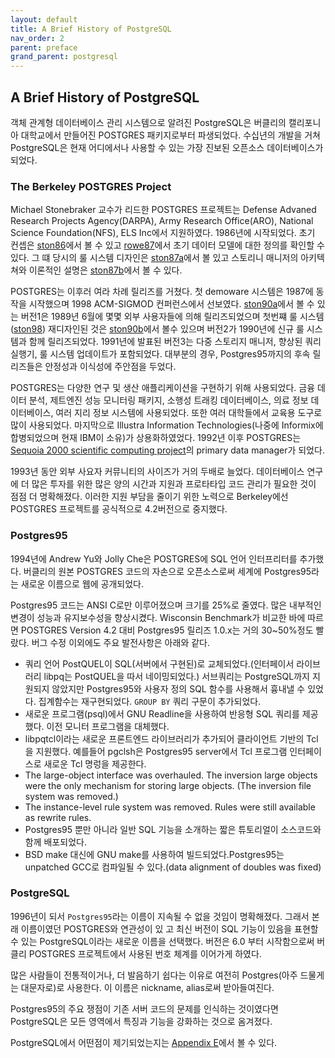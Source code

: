 ```yaml
---
layout: default
title: A Brief History of PostgreSQL
nav_order: 2
parent: preface
grand_parent: postgresql
---
```


## A Brief History of PostgreSQL

객체 관계형 데이터베이스 관리 시스템으로 알려진 PostgreSQL은 버클리의 캘리포니아 대학교에서 만들어진 POSTGRES 패키지로부터 파생되었다. 수십년의 개발을 거쳐 PostgreSQL은 현재 어디에서나 사용할 수 있는 가장 진보된 오픈소스 데이터베이스가 되었다.

### The Berkeley POSTGRES Project

Michael Stonebraker 교수가 리드한 POSTGRES 프로젝트는 Defense Advaned Research Projects Agency(DARPA), Army Research Office(ARO), National Science Foundation(NFS), ELS Inc에서 지원하였다. 1986년에 시작되었다. 초기 컨셉은 [ston86](https://www.postgresql.org/docs/16/history.html#:~:text=were%20presented%20in-,%5Bston86%5D,-%2C%20and%20the%20definition)에서 볼 수 있고 [rowe87](https://www.postgresql.org/docs/16/history.html#:~:text=model%20appeared%20in-,%5Browe87%5D,-.%20The%20design%20of)에서 초기 데이터 모델에 대한 정의를 확인할 수 있다. 그 떄 당시의 룰 시스템 디자인은 [ston87a](https://www.postgresql.org/docs/16/history.html#:~:text=first%20rule%20system%20(-,%5Bston89%5D,-)%2C%20the%20rule%20system)에서 볼 있고 스토리니 매니저의 아키텍쳐와 이론적인 설명은 [ston87b](https://www.postgresql.org/docs/16/biblio.html#STON87B)에서 볼 수 있다.

POSTGRES는 이후러 여라 차례 릴리즈를 거쳤다. 첫 demoware 시스템은 1987에 동작을 시작했으며 1998 ACM-SIGMOD 컨퍼런스에서 선보였다. [ston90a](https://www.postgresql.org/docs/16/history.html#:~:text=1%2C%20described%20in-,%5Bston90a%5D,-%2C%20was%20released%20to)에서 볼 수 있는 버전1은 1989년 6월에 몇몇 외부 사용자들에 의해 릴리즈되었으며 첫번쨰 룰 시스템([ston98](https://www.postgresql.org/docs/16/history.html#:~:text=first%20rule%20system%20(-,%5Bston89%5D,-)%2C%20the%20rule%20system)) 재디자인된 것은 [ston90b](https://www.postgresql.org/docs/16/history.html#:~:text=system%20was%20redesigned%20(-,%5Bston90b%5D,-)%2C%20and%20Version%202)에서 볼수 있으며 버전2가 1990년에 신규 룰 시스템과 함께 릴리즈되었다. 1991년에 발표된 버전3는 다중 스토리지 매니저, 향상된 쿼리 실행기, 룰 시스템 업데이트가 포함되었다. 대부분의 경우, Postgres95까지의 후속 릴리즈들은 안정성과 이식성에 주안점을 두었다.

POSTGRES는 다양한 연구 및 생산 애플리케이션을 구현하기 위해 사용되었다. 금융 데이터 분석, 제트엔진 성능 모니터링 패키지, 소행성 트래킹 데이터베이스, 의료 정보 데이터베이스, 여러 지리 정보 시스템에 사용되었다. 또한 여러 대학들에서 교육용 도구로 많이 사용되었다. 마지막으로 Illustra Information Technologies(나중에 Informix에 합병되었으며 현재 IBM이 소유)가 상용화하였었다. 1992년 이후 POSTGRES는 [Sequoia 2000 scientific computing project](https://www.postgresql.org/docs/16/history.html#:~:text=Sequoia%202000%20scientific%20computing%20project)의 primary data manager가 되었다.

1993년 동안 외부 사요자 커뮤니티의 사이즈가 거의 두배로 늘었다. 데이터베이스 연구에 더 많은 투자를 위한 많은 양의 시간과 지원과 프로타타입 코드 관리가 필요한 것이 점점 더 명확해졌다. 이러한 지원 부담을 줄이기 위한 노력으로 Berkeley에선 POSTGRES 프로젝트를 공식적으로 4.2버전으로 중지했다.

### Postgres95

1994년에 Andrew Yu와 Jolly Che은 POSTGRES에 SQL 언어 인터프리터를 추가했다. 버클리의 원본 POSTGRES 코드의 자손으로 오픈소스로써 세계에 Postgres95라는 새로운 이름으로 웹에 공개되었다.

Postgres95 코드는 ANSI C로만 이루어졌으며 크기를 25%로 줄였다. 많은 내부적인 변경이 성능과 유지보수성을 향상시켰다. Wisconsin Benchmark가 비교한 바에 따르면 POSTGRES Version 4.2 대비 Postgres95 릴리즈 1.0.x는 거의 30~50%정도 빨랐다. 버그 수정 이외에도 주요 발전사항은 아래와 같다.

* 쿼리 언어 PostQUEL이 SQL(서버에서 구현된)로 교체되었다.(인터페이서 라이브러리 libpq는 PostQUEL을 따서 네이밍되었다.) 서브쿼리는 PostgreSQL까지 지원되지 않았지만 Postgres95와 사용자 정의 SQL 함수를 사용해서 흉내낼 수 있었다. 집계함수는 재구현되었다. `GROUP BY` 쿼리 구문이 추가되었다.
* 새로운 프로그램(psql)에서 GNU Readline을 사용하여 반응형 SQL 쿼리를 제공했다. 이전 모니터 프로그램을 대체했다.
* libpqtcl이라는 새로운 프론트엔드 라이브러리가 추가되어 클라이언트 기반의 Tcl을 지원했다. 예를들어 pgclsh은 Postgres95 server에서 Tcl 프로그램 인터페이스로 새로운 Tcl 명렁을 제공한다.
* The large-object interface was overhauled. The inversion large objects were the only mechanism for storing large objects. (The inversion file system was removed.)
* The instance-level rule system was removed. Rules were still available as rewrite rules.
* Postgres95 뿐만 아니라 일반 SQL 기능을 소개하는 짧은 튜토리얼이 소스코드와 함께 배포되었다.
* BSD make 대신에 GNU make를 사용하여 빌드되었다.Postgres95는 unpatched GCC로 컴파일될 수 있다.(data alignment of doubles was fixed)

### PostgreSQL

1996년이 되서 `Postgres95`라는 이름이 지속될 수 없을 것임이 명확해졌다. 그래서 본래 이름이였던 POSTGRES와 연관성이 있 고 최신 버전이 SQL 기능이 있음을 표현할 수 있는 PostgreSQL이라는 새로운 이름을 선택했다. 버전은 6.0 부터 시작함으로써 버클리 POSTGRES 프로젝트에서 사용된 번호 체계를 이어가게 하였다.

많은 사람들이 전통적이거나, 더 발음하기 쉽다는 이유로 여전히 Postgres(아주 드물게는 대문자로)로 사용한다. 이 이름은 nickname, alias로써 받아들여진다.

Postgres95의 주요 쟁점이 기존 서버 코드의 문제를 인식하는 것이였다면 PostgreSQL은 모든 영역에서 특징과 기능을 강화하는 것으로 옴겨졌다.

PostgreSQL에서 어떤점이 제기되었는지는 [Appendix E](https://www.postgresql.org/docs/current/release.html)에서 볼 수 있다.